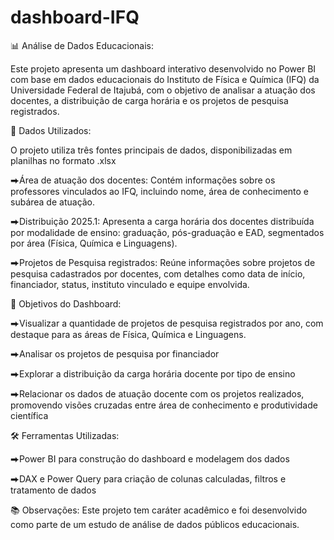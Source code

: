 # dashboard-IFQ

📊 Análise de Dados Educacionais:

Este projeto apresenta um dashboard interativo desenvolvido no Power BI com base em dados educacionais do Instituto de Física e Química (IFQ) da Universidade Federal de Itajubá, com o objetivo de analisar a atuação dos docentes, a distribuição de carga horária e os projetos de pesquisa registrados.

🧩 Dados Utilizados:

O projeto utiliza três fontes principais de dados, disponibilizadas em planilhas no formato .xlsx

⮕Área de atuação dos docentes:
Contém informações sobre os professores vinculados ao IFQ, incluindo nome, área de conhecimento e subárea de atuação.

⮕Distribuição 2025.1:
Apresenta a carga horária dos docentes distribuída por modalidade de ensino: graduação, pós-graduação e EAD, segmentados por área (Física, Química e Linguagens).

⮕Projetos de Pesquisa registrados:
Reúne informações sobre projetos de pesquisa cadastrados por docentes, com detalhes como data de início, financiador, status, instituto vinculado e equipe envolvida.

📌 Objetivos do Dashboard:

⮕Visualizar a quantidade de projetos de pesquisa registrados por ano, com destaque para as áreas de Física, Química e Linguagens.

⮕Analisar os projetos de pesquisa por financiador

⮕Explorar a distribuição da carga horária docente por tipo de ensino

⮕Relacionar os dados de atuação docente com os projetos realizados, promovendo visões cruzadas entre área de conhecimento e produtividade científica

🛠️ Ferramentas Utilizadas:

⮕Power BI para construção do dashboard e modelagem dos dados

⮕DAX e Power Query para criação de colunas calculadas, filtros e tratamento de dados

📚 Observações:
Este projeto tem caráter acadêmico e foi desenvolvido como parte de um estudo de análise de dados públicos educacionais.

